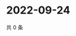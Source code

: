 # 2022-09-24

共 0 条

<!-- BEGIN WEIBO -->
<!-- 最后更新时间 Sat Sep 24 2022 15:17:56 GMT+0800 (China Standard Time) -->

<!-- END WEIBO -->
